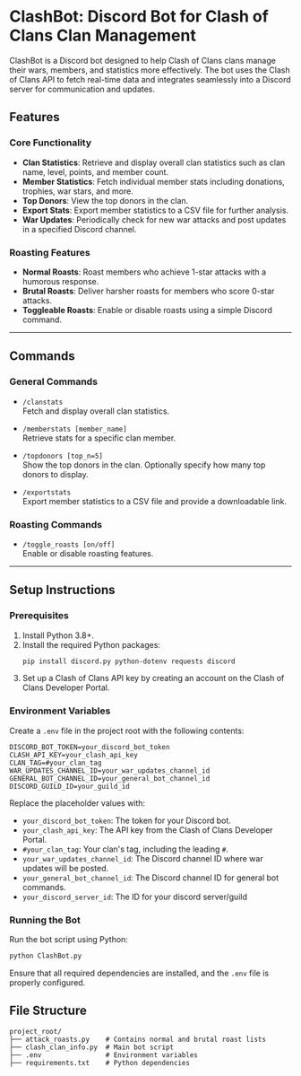 # ClashBot: Discord Bot for Clash of Clans Clan Management

ClashBot is a Discord bot designed to help Clash of Clans clans manage their wars, members, and statistics more effectively. The bot uses the Clash of Clans API to fetch real-time data and integrates seamlessly into a Discord server for communication and updates.

## Features

### Core Functionality
- **Clan Statistics**: Retrieve and display overall clan statistics such as clan name, level, points, and member count.
- **Member Statistics**: Fetch individual member stats including donations, trophies, war stars, and more.
- **Top Donors**: View the top donors in the clan.
- **Export Stats**: Export member statistics to a CSV file for further analysis.
- **War Updates**: Periodically check for new war attacks and post updates in a specified Discord channel.

### Roasting Features
- **Normal Roasts**: Roast members who achieve 1-star attacks with a humorous response.
- **Brutal Roasts**: Deliver harsher roasts for members who score 0-star attacks.
- **Toggleable Roasts**: Enable or disable roasts using a simple Discord command.

---

## Commands

### General Commands
- `/clanstats`  
  Fetch and display overall clan statistics.
  
- `/memberstats [member_name]`  
  Retrieve stats for a specific clan member.

- `/topdonors [top_n=5]`  
  Show the top donors in the clan. Optionally specify how many top donors to display.

- `/exportstats`  
  Export member statistics to a CSV file and provide a downloadable link.

### Roasting Commands
- `/toggle_roasts [on/off]`  
  Enable or disable roasting features.

---

## Setup Instructions

### Prerequisites
1. Install Python 3.8+.
2. Install the required Python packages:
   ```bash
   pip install discord.py python-dotenv requests discord
   ```
3. Set up a Clash of Clans API key by creating an account on the Clash of Clans Developer Portal.

### Environment Variables
Create a `.env` file in the project root with the following contents:

```env
DISCORD_BOT_TOKEN=your_discord_bot_token
CLASH_API_KEY=your_clash_api_key
CLAN_TAG=#your_clan_tag
WAR_UPDATES_CHANNEL_ID=your_war_updates_channel_id
GENERAL_BOT_CHANNEL_ID=your_general_bot_channel_id
DISCORD_GUILD_ID=your_guild_id
```

Replace the placeholder values with:
- `your_discord_bot_token`: The token for your Discord bot.
- `your_clash_api_key`: The API key from the Clash of Clans Developer Portal.
- `#your_clan_tag`: Your clan's tag, including the leading `#`.
- `your_war_updates_channel_id`: The Discord channel ID where war updates will be posted.
- `your_general_bot_channel_id`: The Discord channel ID for general bot commands.
- `your_discord_server_id`: The ID for your discord server/guild

### Running the Bot
Run the bot script using Python:
```bash
python ClashBot.py
```
Ensure that all required dependencies are installed, and the `.env` file is properly configured.

## File Structure
```plaintext
project_root/
├── attack_roasts.py    # Contains normal and brutal roast lists
├── clash_clan_info.py  # Main bot script
├── .env                # Environment variables
├── requirements.txt    # Python dependencies
```